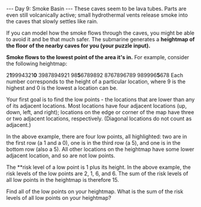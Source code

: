 --- Day 9: Smoke Basin ---
These caves seem to be lava tubes. Parts are even still volcanically active; small hydrothermal vents release smoke into the caves that slowly settles like rain.

If you can model how the smoke flows through the caves, you might be able to avoid it and be that much safer. The submarine generates a **heightmap of the floor of the nearby caves for you (your puzzle input).**

**Smoke flows to the lowest point of the area it's in.** For example, consider the following heightmap:

2**1**9994321**0**[](vscode-remote://wsl%2Bubuntu/home/lealac/Documents/Coding/AOC/AOC2021/AOC9/AOC9.md)
3987894921
98**5**6789892
8767896789[](vscode-remote://wsl%2Bubuntu/home/lealac/Documents/Coding/AOC/AOC2021/AOC9/AOC9.md)
989996**5**678
Each number corresponds to the height of a particular location, where 9 is the highest and 0 is the lowest a location can be.

Your first goal is to find the low points - the locations that are lower than any of its adjacent locations. Most locations have four adjacent locations (up, down, left, and right); locations on the edge or corner of the map have three or two adjacent locations, respectively. (Diagonal locations do not count as adjacent.)

In the above example, there are four low points, all highlighted: two are in the first row (a 1 and a 0), one is in the third row (a 5), and one is in the bottom row (also a 5). All other locations on the heightmap have some lower adjacent location, and so are not low points.

The **risk level of a low point is 1 plus its height. In the above example, the risk levels of the low points are 2, 1, 6, and 6. The sum of the risk levels of all low points in the heightmap is therefore 15.

Find all of the low points on your heightmap. What is the sum of the risk levels of all low points on your heightmap?

